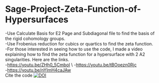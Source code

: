 # Sage-Project-Zeta-Function-of-Hypersurfaces 
-Use Calculate Basis for E2 Page and Subdiagonal file to find the basis of the rigid cohomology groups. \
-Use Frobenius reduction for cubics or quartics to find the zeta function. \
-For those interested in seeing how to use the code, I made a video explaining how to find the zeta function for a hypersurface with 2 A2 singularities. Here are the links. \
-https://youtu.be/ZHh0_5CmboI   \ 
-https://youtu.be/tBOoezn0Rjc   \
-https://youtu.be/nYImH4caJAw   \
Cite the code [![DOI](https://zenodo.org/badge/422038282.svg)](https://zenodo.org/badge/latestdoi/422038282)
